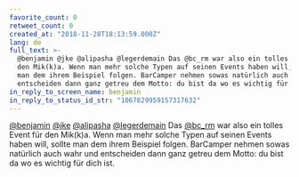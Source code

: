 ```yaml
---
favorite_count: 0
retweet_count: 0
created_at: "2018-11-28T18:13:59.000Z"
lang: de
full_text: >-
  @benjamin @jke @alipasha @legerdemain Das @bc_rm war also ein tolles Event für
  den Mik(k)a. Wenn man mehr solche Typen auf seinen Events haben will, sollte
  man dem ihrem Beispiel folgen. BarCamper nehmen sowas natürlich auch wahr und
  entscheiden dann ganz getreu dem Motto: du bist da wo es wichtig für dich ist.
in_reply_to_screen_name: benjamin
in_reply_to_status_id_str: "1067829959157317632"
---
```


[@benjamin](https://twitter.com/benjamin) [@jke](https://twitter.com/jke)
[@alipasha](https://twitter.com/alipasha)
[@legerdemain](https://twitter.com/legerdemain) Das
[@bc_rm](https://twitter.com/bc_rm) war also ein tolles Event für den Mik(k)a.
Wenn man mehr solche Typen auf seinen Events haben will, sollte man dem ihrem
Beispiel folgen. BarCamper nehmen sowas natürlich auch wahr und entscheiden dann
ganz getreu dem Motto: du bist da wo es wichtig für dich ist.
